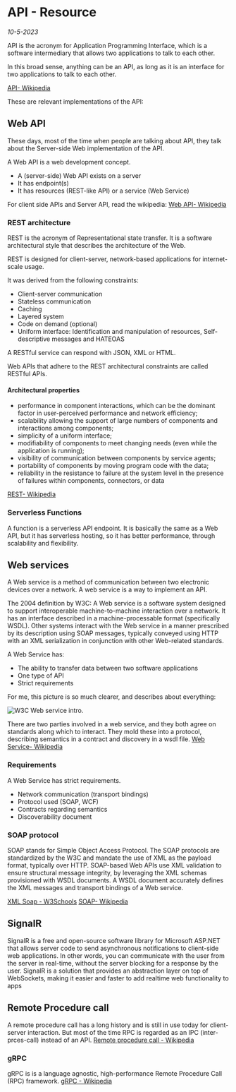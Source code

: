 # API - Resource
*10-5-2023*

API is the acronym for Application Programming Interface, which is a software intermediary that allows two applications to talk to each other.

In this broad sense, anything can be an API, as long as it is an interface for two applications to talk to each other.

[API- Wikipedia](https://en.wikipedia.org/wiki/API)

These are relevant implementations of the API:

## Web API

These days, most of the time when people are talking about API, they talk about the Server-side Web implementation of the API.

A Web API is a web development concept.
- A (server-side) Web API exists on a server
- It has endpoint(s)
- It has resources (REST-like API) or a service (Web Service)

For client side APIs and Server API, read the wikipedia:
[Web API- Wikipedia](https://en.wikipedia.org/wiki/Web_API)

### REST architecture

REST is the acronym of Representational state transfer. It is a software architectural style that describes the architecture of the Web.

REST is designed for client-server, network-based applications for internet-scale usage.

It was derived from the following constraints:
- Client-server communication
- Stateless communication
- Caching
- Layered system
- Code on demand (optional)
- Uniform interface: Identification and manipulation of resources, Self-descriptive messages and HATEOAS

A RESTful service can respond with JSON, XML or HTML.

Web APIs that adhere to the REST architectural constraints are called RESTful APIs.

#### Architectural properties

- performance in component interactions, which can be the dominant factor in user-perceived performance and network efficiency;
- scalability allowing the support of large numbers of components and interactions among components;
- simplicity of a uniform interface;
- modifiability of components to meet changing needs (even while the application is running);
- visibility of communication between components by service agents;
- portability of components by moving program code with the data;
- reliability in the resistance to failure at the system level in the presence of failures within components, connectors, or data


[REST- Wikipedia](https://en.wikipedia.org/wiki/Representational_state_transfer)

### Serverless Functions

A function is a serverless API endpoint. It is basically the same as a Web API, but it has serverless hosting, so it has better performance, through scalability and flexibility.


## Web services

A Web service is a method of communication between two electronic devices over a network. A web service is a way to implement an API.

The 2004 definition by W3C:
 A Web service is a software system designed to support interoperable machine-to-machine interaction over a network. It has an interface described in a machine-processable format (specifically WSDL). Other systems interact with the Web service in a manner prescribed by its description using SOAP messages, typically conveyed using HTTP with an XML serialization in conjunction with other Web-related standards.

A Web Service has:
- The ability to transfer data between two software applications
- One type of API
- Strict requirements

For me, this picture is so much clearer, and describes about everything:

![W3C Web service intro.](/assets/images/api/webservicew3c.gif "W3C web service intro")

There are two parties involved in a web service, and they both agree on standards along which to interact. They mold these into a protocol, describing semantics in a contract and discovery in a wsdl file. 
[Web Service- Wikipedia](https://en.wikipedia.org/wiki/Web_service)

### Requirements

A Web Service has strict requirements.
- Network communication (transport bindings)
- Protocol used (SOAP, WCF)
- Contracts regarding semantics
- Discoverability document


### SOAP protocol

SOAP stands for Simple Object Access Protocol.
The SOAP protocols are standardized by the W3C and mandate the use of XML as the payload format, typically over HTTP.
SOAP-based Web APIs use XML validation to ensure structural message integrity, by leveraging the XML schemas provisioned with WSDL documents. A WSDL document accurately defines the XML messages and transport bindings of a Web service.

[XML Soap - W3Schools](https://www.w3schools.com/XML/xml_soap.asp)
[SOAP- Wikipedia](https://en.wikipedia.org/wiki/SOAP)


## SignalR

SignalR is a free and open-source software library for Microsoft ASP.NET that allows server code to send asynchronous notifications to client-side web applications.
In other words, you can communicate with the user from the server in real-time, without the server blocking for a response by the user.
SignalR is a solution that provides an abstraction layer on top of WebSockets, making it easier and faster to add realtime web functionality to apps


## Remote Procedure call

A remote procedure call has a long history and is still in use today for client-server interaction. But most of the time RPC is regarded as an IPC (inter-prces-call) instead of an API.
[Remote procedure call - Wikipedia](https://en.wikipedia.org/wiki/Remote_procedure_call)

### gRPC

gRPC is is a language agnostic, high-performance Remote Procedure Call (RPC) framework.
[gRPC - Wikipedia](https://en.wikipedia.org/wiki/GRPC)






